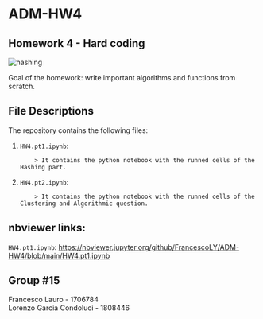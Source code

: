 # ADM-HW4
## Homework 4 - Hard coding

![hashing](https://user-images.githubusercontent.com/72950062/102982662-302acc00-450b-11eb-86ae-80811a389716.png)

Goal of the homework: write important algorithms and functions from scratch.

## File Descriptions

The repository contains the following files:

1. `HW4.pt1.ipynb`:
                  
           > It contains the python notebook with the runned cells of the Hashing part.
2. `HW4.pt2.ipynb`:
  
           > It contains the python notebook with the runned cells of the Clustering and Algorithmic question.
           
## nbviewer links:
`HW4.pt1.ipynb`:
https://nbviewer.jupyter.org/github/FrancescoLY/ADM-HW4/blob/main/HW4.pt1.ipynb

## Group #15
Francesco Lauro - 1706784  
Lorenzo Garcia Condoluci - 1808446

